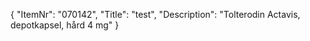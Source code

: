 {
  "ItemNr": "070142",
  "Title": "test",
  "Description": "Tolterodin Actavis, depotkapsel, hård 4 mg"
}